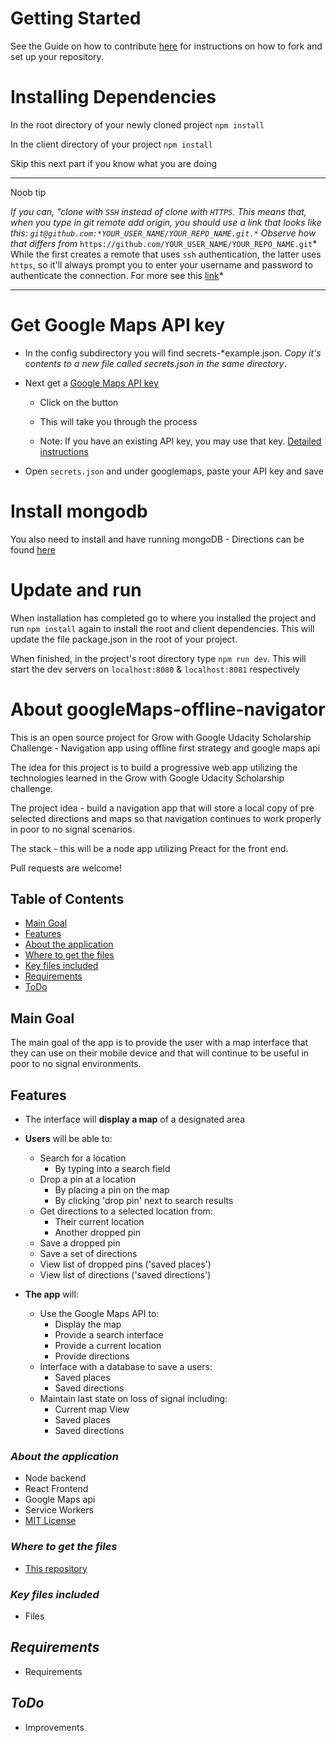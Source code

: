 # Getting Started
See the Guide on how to contribute [here](https://github.com/TheDevPath/googleMaps-offline-navigator/blob/development/CONTRIBUTING.md#how-to-contribute) for instructions on how to fork and set up your repository.

# Installing Dependencies
In the root directory of your newly cloned project `npm install`

In the client directory of your project `npm install`

Skip this next part if you know what you are doing

---

Noob tip 

*If you can, "clone with `SSH` instead of clone with `HTTPS`. This means that, when you type in git remote add origin, you should use a link that looks like this: `git@github.com:*YOUR_USER_NAME/YOUR_REPO_NAME.git.*` Observe how that differs from* `https://github.com/YOUR_USER_NAME/YOUR_REPO_NAME.git`* 
While the first creates a remote that uses `ssh` authentication, the latter uses `https`, so it'll always prompt you to enter your username and password to authenticate the connection. For more see this [link](https://gist.github.com/juemura/899241d73cf719de7f540fc68071bd7d)*

---

# Get Google Maps API key

- In the config subdirectory you will find secrets-*example.json. *Copy it's contents to a new file called secrets.json in the same directory*.

- Next get a [Google Maps API key](https://developers.google.com/maps/documentation/javascript/get-api-key)

    - Click on the button

    - This will take you through the process

    - Note: If you have an existing API key, you may use that key.
[Detailed instructions](https://developers.google.com/maps/documentation/javascript/get-api-key)

- Open `secrets.json` and under googlemaps, paste your API key and save

# Install mongodb

You also need to install and have running mongoDB - Directions can be found [here](https://docs.mongodb.com/manual/installation/)

# Update and run

When installation has completed go to where you installed the project and run `npm install` again to install the root and client dependencies. This will update the file package.json in the root of your project. 

When finished, in the project's root directory type `npm run dev`. This will start the dev servers on `localhost:8080` & `localhost:8081` respectively


# About googleMaps-offline-navigator

This is an open source project for Grow with Google Udacity Scholarship Challenge - Navigation app using offline first strategy and google maps api

The idea for this project is to build a progressive web app utilizing the technologies learned in the Grow with Google Udacity Scholarship challenge.

The project idea - build a navigation app that will store a local copy of pre selected directions and maps so that navigation continues to work properly in poor to no signal scenarios.

The stack - this will be a node app utilizing Preact for the front end.

Pull requests are welcome!

## Table of Contents

- [Main Goal](#main-goal)
- [Features](#features)
- [About the application](#about-the-application)
- [Where to get the files](#where-to-get-the-files)
- [Key files included](#key-files-included)
- [Requirements](#requirements)
- [ToDo](#todo)


## Main Goal

The main goal of the app is to provide the user with a map interface that they can use on their mobile device and that will continue to be useful in poor to no signal environments.

## Features

* The interface will **display a map** of a designated area


* **Users** will be able to:  
    * Search for a location
        * By typing into a search field
    * Drop a pin at a location
        * By placing a pin on the map
        * By clicking 'drop pin' next to search results
    * Get directions to a selected location from:
        * Their current location
        * Another dropped pin
    * Save a dropped pin
    * Save a set of directions
    * View list of dropped pins ('saved places')
    * View list of directions ('saved directions')


* **The app** will:
    * Use the Google Maps API to:
        * Display the map
        * Provide a search interface
        * Provide a current location
        * Provide directions
    * Interface with a database to save a users:
        * Saved places
        * Saved directions
    * Maintain last state on loss of signal including:
        * Current map View
        * Saved places
        * Saved directions


### *About the application*
* Node backend
* React Frontend
* Google Maps api
* Service Workers
* [MIT License](../blob/master/LICENSE)

### *Where to get the files*
* [This repository](https://github.com/TheDevPath/googleMaps-offline-navigator)

### *Key files included*
* Files

## *Requirements*
* Requirements

## *ToDo*
* Improvements

